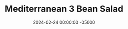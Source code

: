 ---
layout: post
title:  "Mediterranean 3 Bean Salad"
date:   2024-02-24 00:00:00 -05000
categories: 
- Recipes
- Meatless
permalink: /recipes/bean-salad
image: /assets/Food/Meatless/Bean Salad/bean-salad-cover.jpg
ing: beansalad-ing
facts: beansalad-facts
Prep: 15
Rest: 
Cook: 
Source1: https://healthyfitnessmeals.com/easy-three-beans-salad-recipe/#recipe
Source2: 
Description: A bean salad is a great side to a meal, or a dip for chips and vegetables. It's simple, healthy, and requires no cooking. Just chopping and draining
Instructions: 
- Finely dice your onion, and add to a bowl with cold water. Let the onion soak for 5-10 minutes as you prepare everything else. This removes some of the harsh flavors of the raw onion<br><br>

- Drain and rinse your cans of beans, and add to a large bowl. Here I'm using a 15.5 oz can each of chickpeas, black beans, and light red kidney beans, but any other bean will work as well<br><br>

- Finely dice the pepper and tomatoes, and add to the bowl with the beans. Drain your onion, and add that as well. Crumble the feta on top<br><br>

- In a large glass, mix together the dressing ingredients - olive oil, lemon, balsamic vinegar apple cider vinegar, mustard, minced garlic, basil, thyme, pepper, and salt<br><br>
- <center><img src="/assets/Food/Meatless/Bean Salad/bean-salad-4.jpg" alt="" class="instruction-image"></center><br>

- Pour the dressing over the salad, mix, and serve
---